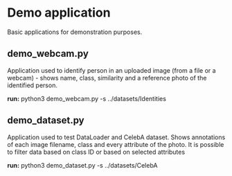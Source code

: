 # Demo application

Basic applications for demonstration purposes.

## demo_webcam.py

Application used to identify person in an uploaded image (from a file or a webcam) - shows name, class, similarity and a reference photo of the identified person. 

**run:** python3 demo_webcam.py -s ../datasets/Identities   

## demo_dataset.py

Application used to test DataLoader and CelebA dataset. Shows annotations of each image filename, class and every attribute of the photo. It is possible to filter data based on class ID or based on selected attributes

**run:** python3 demo_dataset.py -s ../datasets/CelebA   

